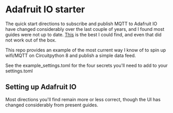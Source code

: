 # Adafruit IO starter

The quick start directions to subscribe and publish MQTT to Adafruit IO have changed considerably over the last couple of years,
and I found most guides were not up to date. [This](https://learn.adafruit.com/mqtt-in-circuitpython/circuitpython-wifi-usage)
is the best I could find, and even that did not work out of the box.

This repo provides an example of the most current way I know of to spin up wifi/MQTT on Circuitpython 8 and publish a simple data
feed.

See the example_settings.toml for the four secrets you'll need to add to your settings.toml

## Setting up Adafruit IO

Most directions you'll find remain more or less correct, though the UI has changed considerably from present guides.
